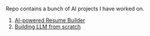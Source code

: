 Repo contains a bunch of AI projects I have worked on.

1. [AI-powered Resume Builder](chatbots/resume_builder)
2. [Building LLM from scratch](transformer_from_scratch)

